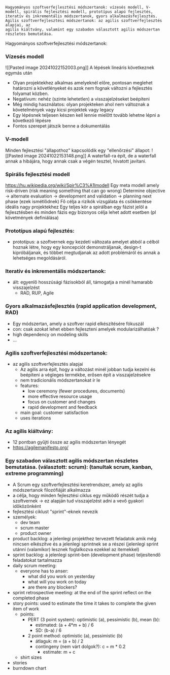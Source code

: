 
```
Hagyományos szoftverfejlesztési módszertanok: vízesés modell, V-modell, spirális fejlesztési modell, prototípus alapú fejlesztés, iteratív és inkrementális módszertanok, gyors alkalmazásfejlesztés.
Agilis szoftverfejlesztési módszertanok: az agilis szoftverfejlesztés alapjai, az
agilis kiáltvány, valamint egy szabadon választott agilis módszertan részletes bemutatása.
```
Hagyományos szoftverfejlesztési módszertanok: 
### Vízesés modell
![[Pasted image 20241022152003.png]]
A lépések lineáris következnek egymás után
- Olyan projektekhez alkalmas amelyeknél előre, pontosan meglehet határozni a követlényeket és azok nem fognak változni a fejlesztés folyamat közben.
- Negatívum: nehéz (szinte lehetetlen) a visszajelzéseket beépíteni
- Még mindig használatos: olyan projekteken ahol nem változnak a követelmények vagy kicsi projektek vagy legacy
- Egy lépésnek teljesen készen kell lennie mielőtt tovább lehetne lépni a következő lépésre
- Fontos szerepet játszik benne a dokumentálás

### V-modell
Minden fejlesztési "állapothoz" kapcsolódik egy "ellenőrzési" állapot:
![[Pasted image 20241022153148.png]]
A waterfall-ra épít, de a waterfall annak a hibájára, hogy annak csak a végén tesztel, hivatott javítani.

### Spirális fejlesztési modell
https://hu.wikipedia.org/wiki/Spir%C3%A1lmodell
Egy meta modell amely risk-driven
(risk meaning something that can go wrong)
Determine objective -> alternate evaluation -> development and validation -> planning next phase (ezek ismétlődnek)
Fő célja a rizíkók vizsgálata és csökkentése
ideális nagy projektekhez
Egy teljes kör a spirálban egy fázist jelöl a fejlesztésben és minden fázis egy bizonyos célja lehet adott esetben (pl követmények definiálása)

### Prototípus alapú fejlesztés:
- prototípus: a szoftvernek egy kezdeti változata amelyet abból a célból hoznak létre, hogy egy koncepciót demonstráljanak, design-t kipróbáljanak, és többet megtudjanak az adott problémáról és annak a lehetséges megoldásáról.


### Iteratív és inkrementális módszertanok:
- ált: egyenlő hosszúsági fázisokból áll, támogatja a minél hamarabb visszajelzést
	- RAD, RUP, Agile

### Gyors alkalmazásfejlesztés (rapid application development, RAD)
- Egy módszertan, amely a szoftver rapid elkészítésére fókuszál
- con: csak azokat lehet ebben fejleszteni amelyek modularizálhatóak ?
- high dependency on modeling skills
- ...


### Agilis szoftverfejlesztési módszertanok:
- az agilis szoftverfejlesztés alapjai
	- Az agilis arra épít, hogy a változást minél jobban tudja kezelni és beépíteni a végleges termékbe, erősen épít a visszajelzésekre
	- nem tradicionális módszertanokat ír le
	- features: 
		- low ceremony (fewer procedures, documents)
		- more effective resource usage
		- focus on customer and changes
		- rapid development and feedback
	- main goal: customer satisfaction
	- uses iterations

### Az agilis kiáltvány:
- 12 pontban gyűjti össze az agilis módszertan lényegét
- https://agilemanifesto.org/

### Egy szabadon választott agilis módszertan részletes bemutatása. (választott: scrum): (tanultak scrum, kanban, extreme programming)
- A Scrum egy szoftverfejlesztési keretrendszer, amely az agilis módszertanok filozófiáját alkalmazza 
- a célja, hogy minden fejlesztési ciklus egy működő részét tudja a szoftvernek -> ez alapján tud visszajelzést adni a vevő gyakori időközönként
- fejlesztési ciklust "sprint"-eknek nevezik
- személyek:
	- dev team
	- scrum master
	- product owner
- product backlog: a jelenlegi projekthez tervezett feladatok amik még nincsen elkészítve és a jelenlegi sprintnek se a részei (jelenlegi sprint utánni (valamikor) lesznek foglalkozva ezekkel az itemekkel)
- sprint backlog: a jelenlegi sprint-ben (development phase) teljesítendő feladatokat tartalmazza
- daily scrum meeting:
	- everyone has to anser:
		- what did you work on yesterday
		- what will you work on today
		- are there any blockers?
- sprint retrospective meeting: at the end of the sprint reflect on the completed phase
- story points: used to estimate the time it takes to complete the given item of work
	- points:
		- PERT (3 point system): optimistic (a), pessimistic (b), mean (b):
			- estimated: (a + 4*m + b) / 6
			- SD: (b-a) / 6
		- 2 point method: optimistic (a), pessimistic (b)
			- átlaguk: m = (a + b) / 2
			- contingeny (nem várt dolgok?): c = m * 0.2
				- estimate: m + c
	- shirt sizes
- stories
- burndown chart